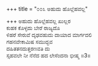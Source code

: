 +++
title = "೦೦೩ ಅಹುದು ಹೊಲ್ಲೆಹವಲ್ಲ"

+++
ಅಹುದು ಹೊಲ್ಲೆಹವಲ್ಲ ಖುಲ್ಲರ  
ಕುಹಕ ಕೊಳ್ಳದು ಬೇರೆ ರಾಜ್ಯದೊ  
ಳಿಹರೆ ಸೇರುವೆ ದೃಢವಹುದು ದಾಯಾದ ಮಾರ್ಗದಲಿ   
ಗಹನವೇಕಾಮಿಷ ಸಮುದ್ಭವ  
ದಹಿತತನದುತ್ತರಣವತಿ ದು  
ಸ್ಸಹವಲೇ ನೀ ನೆನೆದ ಹದ ಲೇಸೆಂದನಾ ಭೀಷ್ಮ     ॥3॥